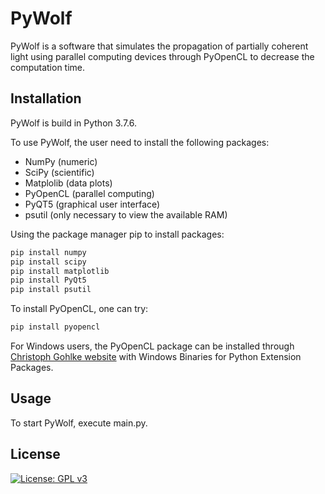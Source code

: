 #    PyWolf

PyWolf is a software that simulates the propagation of partially coherent light using parallel computing devices through PyOpenCL to decrease the computation time. 

## Installation

PyWolf is build in Python 3.7.6.

To use PyWolf, the user need to install the following packages:

- NumPy (numeric)
- SciPy (scientific)
- Matplolib (data plots)
- PyOpenCL (parallel computing)
- PyQT5 (graphical user interface)
- psutil (only necessary to view the available RAM)

Using the package manager pip to install packages:

```python
pip install numpy
pip install scipy
pip install matplotlib
pip install PyQt5
pip install psutil
```

To install PyOpenCL, one can try:

```python
pip install pyopencl
```

For Windows users, the PyOpenCL package can be installed through [Christoph Gohlke website](https://www.lfd.uci.edu/~gohlke/pythonlibs/) with Windows Binaries for Python Extension Packages. 

## Usage

To start PyWolf, execute main.py. 

## License

[![License: GPL v3](https://img.shields.io/badge/License-GPLv3-blue.svg)](https://www.gnu.org/licenses/gpl-3.0)



